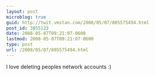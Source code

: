 ```yaml
---
layout: post
microblog: true
guid: http://twit.vmstan.com/2008/05/07/805575494.html
post_id: 3055123
date: 2008-05-07T09:21:07-0600
lastmod: 2008-05-07T09:21:07-0600
type: post
url: /2008/05/07/805575494.html
---
```

I love deleting peoples network accounts :)
